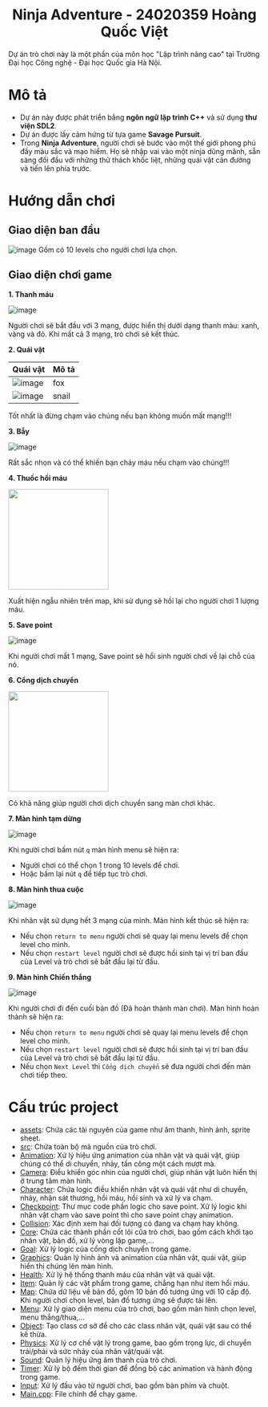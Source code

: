 <p align="center"> 
 <h1 align="center">Ninja Adventure - 24020359 Hoàng Quốc Việt</h1>
</p>
Dự án trò chơi này là một phần của môn học "Lập trình nâng cao" tại Trường Đại học Công nghệ - Đại học Quốc gia Hà Nội.

# Mô tả
- Dự án này được phát triển bằng __ngôn ngữ lập trình C++__ và sử dụng __thư viện SDL2__.
- Dự án được lấy cảm hứng từ tựa game __Savage Pursuit__.
- Trong __Ninja Adventure__, người chơi sẽ bước vào một thế giới phong phú đầy màu sắc và mạo hiểm. Họ sẽ nhập vai vào một ninja dũng mãnh, sẵn sàng đối đầu với những thử thách khốc liệt, những quái vật cản đường và tiến lên phía trước.

# Hướng dẫn chơi  
## Giao diện ban đầu
![image](https://github.com/HoangQuocVietIT24020359/Ninja_Adventure_3/blob/main/tutorial/images/menu_levels.jpg)
Gồm có 10 levels cho người chơi lựa chọn.

## Giao diện chơi game
__1. Thanh máu__

![image](https://github.com/HoangQuocVietIT24020359/Ninja_Adventure_3/blob/main/tutorial/images/health_bar.jpg)

Người chơi sẽ bắt đầu với 3 mạng, được hiển thị dưới dạng thanh màu: xanh, vàng và đỏ. Khi mất cả 3 mạng, trò chơi sẽ kết thúc.


__2. Quái vật__

| Quái vật | Mô tả |
| -------- | ----- |
| ![image](https://github.com/HoangQuocVietIT24020359/Ninja_Adventure_3/blob/main/tutorial/images/fox.jpg) | fox |
| ![image](https://github.com/HoangQuocVietIT24020359/Ninja_Adventure_3/blob/main/tutorial/images/snail.jpg) | snail |

Tốt nhất là đừng chạm vào chúng nếu bạn không muốn mất mạng!!!

__3. Bẫy__

![image](https://github.com/HoangQuocVietIT24020359/Ninja_Adventure_3/blob/main/tutorial/images/trap.jpg)

Rất sắc nhọn và có thể khiến bạn chảy máu nếu chạm vào chúng!!!

__4. Thuốc hồi máu__

<img src="https://github.com/HoangQuocVietIT24020359/Ninja_Adventure_3/blob/main/tutorial/assets/Health/heath_potion.png" width="200">


Xuất hiện ngẫu nhiên trên map, khi sử dụng sẽ hồi lại cho người chơi 1 lượng máu.

__5. Save point__

![image](https://github.com/HoangQuocVietIT24020359/Ninja_Adventure_3/blob/main/tutorial/images/save_point.jpg)

Khi người chơi mất 1 mạng, Save point sẽ hồi sinh người chơi về lại chỗ của nó.

__6. Cổng dịch chuyển__

<img src="https://raw.githubusercontent.com/HoangQuocVietIT24020359/Ninja_Adventure_3/main/tutorial/assets/checkpoint/door.png" width="200">


Có khả năng giúp người chơi dịch chuyển sang màn chơi khác.

__7. Màn hình tạm dừng__

![image](https://github.com/HoangQuocVietIT24020359/Ninja_Adventure_3/blob/main/tutorial/images/menu_levels.jpg)

Khi người chơi bấm nút `q` màn hình menu sẽ hiện ra:
- Người chơi có thể chọn 1 trong 10 levels để chơi.
- Hoặc bấm lại nút `q` để tiếp tục trò chơi.

__8. Màn hình thua cuộc__

![image](https://github.com/HoangQuocVietIT24020359/Ninja_Adventure_3/blob/main/tutorial/images/menu_loss.jpg)

Khi nhân vật sử dụng hết 3 mạng của mình. Màn hình kết thúc sẽ hiện ra:
- Nếu chọn `return to menu` người chơi sẽ quay lại menu levels để chọn level cho mình.
- Nếu chọn `restart level` người chơi sẽ được hồi sinh tại vị trí ban đầu của Level và trò chơi sẽ bắt đầu lại từ đầu.

__9. Màn hình Chiến thắng__

![image](https://github.com/HoangQuocVietIT24020359/Ninja_Adventure_3/blob/main/tutorial/images/menu_win.jpg)

Khi người chơi đi đến cuối bản đồ (Đã hoàn thành màn chơi). Màn hình hoàn thành sẽ hiện ra:
- Nếu chọn `return to menu` người chơi sẽ quay lại menu levels để chọn level cho mình.
- Nếu chọn `restart level` người chơi sẽ được hồi sinh tại vị trí ban đầu của Level và trò chơi sẽ bắt đầu lại từ đầu.
- Nếu chọn `Next Level` thì `Cổng dịch chuyển` sẽ đưa người chơi đến màn chơi tiếp theo.

# Cấu trúc project 
- [assets](https://github.com/HoangQuocVietIT24020359/Ninja_Adventure_3/tree/main/tutorial/assets): Chứa các tài nguyên của game như âm thanh, hình ảnh, sprite sheet.
- [src](https://github.com/HoangQuocVietIT24020359/Ninja_Adventure_3/tree/main/tutorial/src): Chứa toàn bộ mã nguồn của trò chơi.
- [Animation](https://github.com/HoangQuocVietIT24020359/Ninja_Adventure_3/tree/main/tutorial/src/Animation): Xử lý hiệu ứng animation của nhân vật và quái vật, giúp chúng có thể di chuyển, nhảy, tấn công một cách mượt mà.
- [Camera](https://github.com/HoangQuocVietIT24020359/Ninja_Adventure_3/tree/main/tutorial/src/Camera): Điều khiển góc nhìn của người chơi, giúp nhân vật luôn hiển thị ở trung tâm màn hình.
- [Character](https://github.com/HoangQuocVietIT24020359/Ninja_Adventure_3/tree/main/tutorial/src/Characters): Chứa logic điều khiển nhân vật và quái vật như di chuyển, nhảy, nhận sát thương, hồi máu, hồi sinh và xử lý va chạm.
- [Checkpoint](https://github.com/HoangQuocVietIT24020359/Ninja_Adventure_3/tree/main/tutorial/src/Checkpoint): Thư mục code phần logic cho save point. Xử lý logic khi nhân vật chạm vào save point thì cho save point chạy animation.
- [Collision](https://github.com/HoangQuocVietIT24020359/Ninja_Adventure_3/tree/main/tutorial/src/Collision): Xác định xem hai đối tượng có đang va chạm hay không.
- [Core](https://github.com/HoangQuocVietIT24020359/Ninja_Adventure_3/tree/main/tutorial/src/Core): Chứa các thành phần cốt lõi của trò chơi, bao gồm cách khởi tạo nhân vật, bản đồ, xử lý vòng lặp game,...
- [Goal](https://github.com/HoangQuocVietIT24020359/Ninja_Adventure_3/tree/main/tutorial/src/Goal): Xử lý logic của cổng dịch chuyển trong game.
- [Graphics](https://github.com/HoangQuocVietIT24020359/Ninja_Adventure_3/tree/main/tutorial/src/Graphics): Quản lý hình ảnh và animation của nhân vật, quái vật, giúp hiển thị chúng lên màn hình.
- [Health](https://github.com/HoangQuocVietIT24020359/Ninja_Adventure_3/tree/main/tutorial/src/Health): Xử lý hệ thống thanh máu của nhân vật và quái vật.
- [Item](https://github.com/HoangQuocVietIT24020359/Ninja_Adventure_3/tree/main/tutorial/src/Item): Quản lý các vật phẩm trong game, chẳng hạn như item hồi máu.
- [Map](https://github.com/HoangQuocVietIT24020359/Ninja_Adventure_3/tree/main/tutorial/src/Map): Chứa dữ liệu về bản đồ, gồm 10 bản đồ tương ứng với 10 cấp độ. Khi người chơi chọn level, bản đồ tương ứng sẽ được tải lên.
- [Menu](https://github.com/HoangQuocVietIT24020359/Ninja_Adventure_3/tree/main/tutorial/src/Menu): Xử lý giao diện menu của trò chơi, bao gồm màn hình chọn level, menu thắng/thua,...
- [Object](https://github.com/HoangQuocVietIT24020359/Ninja_Adventure_3/tree/main/tutorial/src/Object): Tạo class cơ sở để cho các class nhân vật, quái vật sau có thể kế thừa.
- [Physics](https://github.com/HoangQuocVietIT24020359/Ninja_Adventure_3/tree/main/tutorial/src/Physics): Xử lý cơ chế vật lý trong game, bao gồm trọng lực, di chuyển trái/phải và sức nhảy của nhân vật/quái vật.
- [Sound](https://github.com/HoangQuocVietIT24020359/Ninja_Adventure_3/tree/main/tutorial/src/Sound):  Quản lý hiệu ứng âm thanh của trò chơi.
- [Timer](https://github.com/HoangQuocVietIT24020359/Ninja_Adventure_3/tree/main/tutorial/src/Timer): Xử lý bộ đếm thời gian để đồng bộ các animation và hành động trong game.
- [Input](https://github.com/HoangQuocVietIT24020359/Ninja_Adventure_3/tree/main/tutorial/src/inputs): Xử lý đầu vào từ người chơi, bao gồm bàn phím và chuột.
- [Main.cpp](https://github.com/HoangQuocVietIT24020359/Ninja_Adventure_3/blob/main/tutorial/main.cpp): File chính để chạy game.

